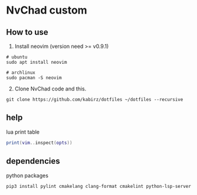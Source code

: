 # NvChad custom

## How to use

1. Install neovim (version need >= v0.9.1)

```shell
# ubuntu
sudo apt install neovim

# archlinux
sudo pacman -S neovim
```

2. Clone NvChad code and this. 

```shell
git clone https://github.com/kabirz/dotfiles ~/dotfiles --recursive
```

## help

lua print table

```lua
print(vim..inspect(opts))
```

## dependencies

python packages

```shell
pip3 install pylint cmakelang clang-format cmakelint python-lsp-server
```
